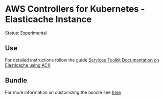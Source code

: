 # AWS Controllers for Kubernetes - Elasticache Instance

Status: Experimental

## Use

For detailed instructions follow the guide [Services Toolkit Documentation on Elasticache using ACK](https://docs.vmware.com/en/Services-Toolkit-for-VMware-Tanzu-Application-Platform/0.8/svc-tlk/GUID-usecases-consuming_aws_elasticache_with_ack.html)

## Bundle

For more information on customizing the bundle see [here](../../../bundles/amazon/ack/elasticache/README.md)
